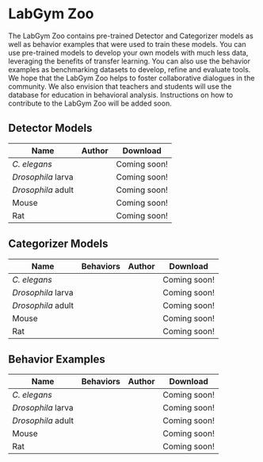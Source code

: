 # LabGym Zoo

The LabGym Zoo contains pre-trained Detector and Categorizer models as well as behavior examples that were used to train these models. You can use pre-trained models to develop your own models with much less data, leveraging the benefits of transfer learning. You can also use the behavior examples as benchmarking datasets to develop, refine and evaluate tools. We hope that the LabGym Zoo helps to foster collaborative dialogues in the community. We also envision that teachers and students will use the database for education in behavioral analysis. Instructions on how to contribute to the LabGym Zoo will be added soon.

## Detector Models

| Name             | Author | Download     |
|------------------|--------|--------------|
| _C. elegans_       |        | Coming soon! |
| _Drosophila_ larva |        | Coming soon! |
| _Drosophila_ adult |        | Coming soon! |
| Mouse            |        | Coming soon! |
| Rat              |        | Coming soon! |

## Categorizer Models

| Name             | Behaviors | Author | Download     |
|------------------|-----------|--------|--------------|
| _C. elegans_       |           |        | Coming soon! |
| _Drosophila_ larva |           |        | Coming soon! |
| _Drosophila_ adult |           |        | Coming soon! |
| Mouse            |           |        | Coming soon! |
| Rat              |           |        | Coming soon! |

## Behavior Examples

| Name             | Behaviors | Author | Download     |
|------------------|-----------|--------|--------------|
| _C. elegans_       |           |        | Coming soon! |
| _Drosophila_ larva |           |        | Coming soon! |
| _Drosophila_ adult |           |        | Coming soon! |
| Mouse            |           |        | Coming soon! |
| Rat              |           |        | Coming soon! |
